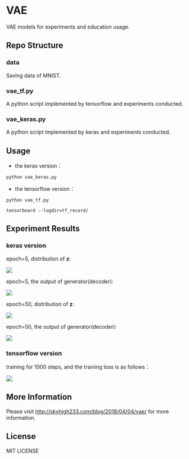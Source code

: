 # VAE
VAE models for experiments and education usage.

## Repo Structure

### data

Saving data of MNIST.

### vae_tf.py

A python script implemented by tensorflow and experiments conducted.

### vae_keras.py

A python script implemented by keras and experiments conducted.

## Usage

* the keras version：

`python vae_keras.py`

* the tensorflow version：

`python vae_tf.py`

`tensorboard --logdir=tf_record/`

## Experiment Results

### keras version

epoch=5, distribution of **z**:

![](http://odjt9j2ec.bkt.clouddn.com/vae-epoch5_z.png)

epoch=5, the output of generator(decoder):

![](http://odjt9j2ec.bkt.clouddn.com/vae-epoch5_x.png)

epoch=50, distribution of **z**:

![](http://odjt9j2ec.bkt.clouddn.com/vae-epoch50_z.png)

epoch=50, the output of generator(decoder):

![](http://odjt9j2ec.bkt.clouddn.com/vae-epoch50_x.png)

### tensorflow version

training for 1000 steps, and the training loss is as follows：

![](http://odjt9j2ec.bkt.clouddn.com/vae-trainloss.png)

## More Information

Please visit http://skyhigh233.com/blog/2018/04/04/vae/ for more information.

## License

MIT LICENSE
